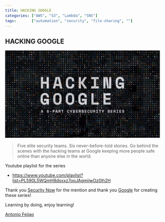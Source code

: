 ```yaml
---
title: HACKING GOOGLE 
categories: ["AWS", "S3", "Lambda", "SNS"]
tags:       ["automation", "security", "file-sharing", ""]
---
```


## HACKING GOOGLE

!["hacking-google-series-2022"](/assets/images/hacking-google-series-2022.jpg "hacking google series 2022")

> Five elite security teams.
> Six never-before-told stories.
> Go behind the scenes with the hacking teams at Google keeping more people safe online than anyone else in the world.

Youtube playlist for the series

* <https://www.youtube.com/playlist?list=PL590L5WQmH8dsxxz7ooJAgmijwOz0lh2H>


Thank you [Security Now](https://twit.tv/shows/security-now) for the mention and thank you [Google](https://www.google.com/) for creating these series!


Learning by doing, enjoy learning!

[Antonio Feijao](https://www.antoniofeijao.com)
